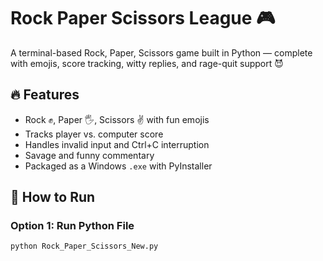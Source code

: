 # Rock Paper Scissors League 🎮

A terminal-based Rock, Paper, Scissors game built in Python — complete with emojis, score tracking, witty replies, and rage-quit support 😈

## 🔥 Features
- Rock ✊, Paper 🖐️, Scissors ✌️ with fun emojis
- Tracks player vs. computer score
- Handles invalid input and Ctrl+C interruption
- Savage and funny commentary
- Packaged as a Windows `.exe` with PyInstaller

## 🚀 How to Run

### Option 1: Run Python File
```bash
python Rock_Paper_Scissors_New.py
